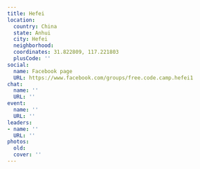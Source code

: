 ```yaml
---
title: Hefei
location:
  country: China
  state: Anhui
  city: Hefei
  neighborhood: 
  coordinates: 31.822809, 117.221803
  plusCode: ''
social:
  name: Facebook page
  URL: https://www.facebook.com/groups/free.code.camp.hefei1
chat:
  name: ''
  URL: ''
event:
  name: ''
  URL: ''
leaders:
- name: ''
  URL: ''
photos:
  old: 
  cover: ''
---
```

